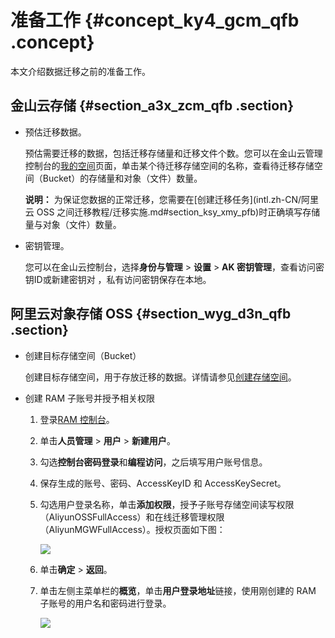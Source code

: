 # 准备工作 {#concept_ky4_gcm_qfb .concept}

本文介绍数据迁移之前的准备工作。

## 金山云存储 {#section_a3x_zcm_qfb .section}

-   预估迁移数据。

    预估需要迁移的数据，包括迁移存储量和迁移文件个数。您可以在金山云管理控制台的[我的空间](https://ks3.console.ksyun.com/console.html)页面，单击某个待迁移存储空间的名称，查看待迁移存储空间（Bucket）的存储量和对象（文件）数量。

    **说明：** 为保证您数据的正常迁移，您需要在[创建迁移任务](intl.zh-CN/阿里云 OSS 之间迁移教程/迁移实施.md#section_ksy_xmy_pfb)时正确填写存储量与对象（文件）数量。

-   密钥管理。

    您可以在金山云控制台，选择**身份与管理** \> **设置** \> **AK 密钥管理**，查看访问密钥ID或新建密钥对 ，私有访问密钥保存在本地。


## 阿里云对象存储 OSS {#section_wyg_d3n_qfb .section}

-   创建目标存储空间（Bucket）

    创建目标存储空间，用于存放迁移的数据。详情请参见[创建存储空间](../../../../intl.zh-CN/快速入门/创建存储空间.md#)。

-   创建 RAM 子账号并授予相关权限
    1.  登录[RAM 控制台](https://ram.console.aliyun.com)。
    2.  单击**人员管理** \> **用户** \> **新建用户**。
    3.  勾选**控制台密码登录**和**编程访问**，之后填写用户账号信息。
    4.  保存生成的账号、密码、AccessKeyID 和 AccessKeySecret。
    5.  勾选用户登录名称，单击**添加权限**，授予子账号存储空间读写权限（AliyunOSSFullAccess）和在线迁移管理权限（AliyunMGWFullAccess）。授权页面如下图：

        ![](http://static-aliyun-doc.oss-cn-hangzhou.aliyuncs.com/assets/img/40745/155730539721235_zh-CN.png)

    6.  单击**确定** \> **返回**。
    7.  单击左侧主菜单栏的**概览**，单击**用户登录地址**链接，使用刚创建的 RAM 子账号的用户名和密码进行登录。

        ![](http://static-aliyun-doc.oss-cn-hangzhou.aliyuncs.com/assets/img/40745/155730539734662_zh-CN.png)


